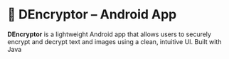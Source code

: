# 🔐 DEncryptor – Android App

**DEncryptor** is a lightweight Android app that allows users to securely encrypt and decrypt text and images using a clean, intuitive UI. Built with Java
